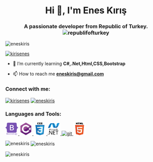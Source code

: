 <h1 align="center">Hi 👋, I'm Enes Kırış</h1>
<h3 align="center">A passionate developer from Republic of Turkey. <img src="https://upload.wikimedia.org/wikipedia/commons/thumb/b/b4/Flag_of_Turkey.svg/1920px-Flag_of_Turkey.svg.png" alt="republifofturkey" width="40" height="40"/> </h3>

<p align="left"> <img src="https://komarev.com/ghpvc/?username=eneskiris&label=Profile%20views&color=00fffb&style=flat" alt="eneskiris" /> </p>

<p align="left"> <a href="https://twitter.com/kirisenes" target="blank"><img src="https://img.shields.io/twitter/follow/kirisenes?logo=twitter&style=for-the-badge" alt="kirisenes" /></a> </p>

- 🌱 I’m currently learning **C#,.Net,Html,CSS,Bootstrap**

- 📫 How to reach me **eneskiris@gmail.com**

<h3 align="left">Connect with me:</h3>
<p align="left">
<a href="https://twitter.com/kirisenes" target="blank"><img align="center" src="https://raw.githubusercontent.com/rahuldkjain/github-profile-readme-generator/master/src/images/icons/Social/twitter.svg" alt="kirisenes" height="30" width="40" /></a>
<a href="https://www.hackerrank.com/eneskiris" target="blank"><img align="center" src="https://raw.githubusercontent.com/rahuldkjain/github-profile-readme-generator/master/src/images/icons/Social/hackerrank.svg" alt="eneskiris" height="30" width="40" /></a>
</p>

<h3 align="left">Languages and Tools:</h3>
<p align="left"> <a href="https://getbootstrap.com" target="_blank" rel="noreferrer"> <img src="https://raw.githubusercontent.com/devicons/devicon/master/icons/bootstrap/bootstrap-plain-wordmark.svg" alt="bootstrap" width="40" height="40"/> </a> <a href="https://www.w3schools.com/cs/" target="_blank" rel="noreferrer"> <img src="https://raw.githubusercontent.com/devicons/devicon/master/icons/csharp/csharp-original.svg" alt="csharp" width="40" height="40"/> </a> <a href="https://www.w3schools.com/css/" target="_blank" rel="noreferrer"> <img src="https://raw.githubusercontent.com/devicons/devicon/master/icons/css3/css3-original-wordmark.svg" alt="css3" width="40" height="40"/> </a> <a href="https://dotnet.microsoft.com/" target="_blank" rel="noreferrer"> <img src="https://raw.githubusercontent.com/devicons/devicon/master/icons/dot-net/dot-net-original-wordmark.svg" alt="dotnet" width="40" height="40"/> </a> <a href="https://git-scm.com/" target="_blank" rel="noreferrer"> <img src="https://www.vectorlogo.zone/logos/git-scm/git-scm-icon.svg" alt="git" width="40" height="40"/> </a> <a href="https://www.w3.org/html/" target="_blank" rel="noreferrer"> <img src="https://raw.githubusercontent.com/devicons/devicon/master/icons/html5/html5-original-wordmark.svg" alt="html5" width="40" height="40"/> </a> </p>

<p><img align="left" src="https://github-readme-stats.vercel.app/api/top-langs?username=eneskiris&show_icons=true&locale=en&layout=compact" alt="eneskiris" /></p>

<p>&nbsp;<img align="center" src="https://github-readme-stats.vercel.app/api?username=eneskiris&show_icons=true&locale=en" alt="eneskiris" /></p>

<p><img align="center" src="https://github-readme-streak-stats.herokuapp.com/?user=eneskiris&theme=default" alt="eneskiris" /></p>

